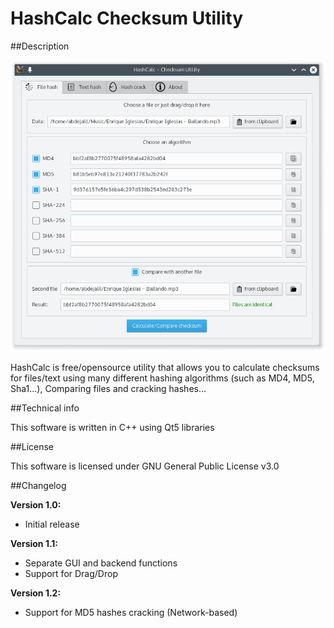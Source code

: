 HashCalc Checksum Utility
========

##Description

![Screenshot](https://raw.githubusercontent.com/Abdeljalil-l/HashCalc/master/Screenshots/ScreenShot%2001.png)

HashCalc is free/opensource utility that allows you to calculate checksums for files/text using many different hashing algorithms (such as MD4, MD5, Sha1...), Comparing files and cracking hashes...

##Technical info

This software is written in C++ using Qt5 libraries


##License

This software is licensed under GNU General Public License v3.0

##Changelog

**Version 1.0:**
  - Initial release

**Version 1.1:**
  - Separate GUI and backend functions
  - Support for Drag/Drop

**Version 1.2:**
  - Support for MD5 hashes cracking (Network-based)
